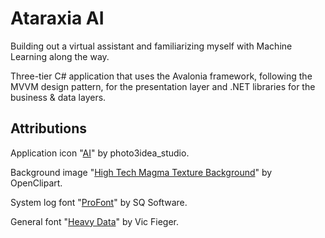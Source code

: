 Ataraxia AI
===============

Building out a virtual assistant and familiarizing myself with Machine Learning along the way.

Three-tier C# application that uses the Avalonia framework, following the MVVM design pattern, for the presentation layer and .NET libraries for the business & data layers.

Attributions
------------

Application icon "[AI](https://www.flaticon.com/free-icon/ai_1693857)" by photo3idea_studio.

Background image "[High Tech Magma Texture Background](https://freesvg.org/high-tech-magma-texture-background)" by OpenClipart.

System log font "[ProFont](https://www.fontsquirrel.com/fonts/ProFontWindows)" by SQ Software.

General font "[Heavy Data](https://www.fontsquirrel.com/fonts/Heavy-Data)" by Vic Fieger.
